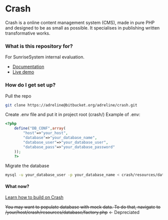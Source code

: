# Crash #

Crash is a online content management system (CMS), made in pure PHP and designed to be as small as possible. It specialises in publishing written transformative works. 

### What is this repository for? ###

For SunriseSystem internal evaluation.

* [Documentation](https://maddie-nie.atlassian.net/l/c/zEJqCSvo)
* [Live demo](http://niecko.4suns.pl/crash/)

### How do I get set up? ###
Pull the repo
```bash
git clone https://adreline@bitbucket.org/adreline/crash.git
```
Create .env file and put it in project root (crash/)
Example of .env:
```php
<?php
    define("DB_CONF",array(
        "host"=>"your_host",
        "database"=>"your_database_name",
        "database_user"=>"your_database_user",
        "database_pass"=>"your_database_password"
    ));
    ?>
```
Migrate the database
```bash
mysql -u your_database_user -p your_database_name < crash/resources/database/migrate.sql
```
#### What now? #####
[Learn how to build on Crash](https://maddie-nie.atlassian.net/l/c/prTPb4iP)

~~You may want to populate database with mock data. To do that, navigate to /your/host/crash/resources/database/factory.php~~ <- Depreciated




